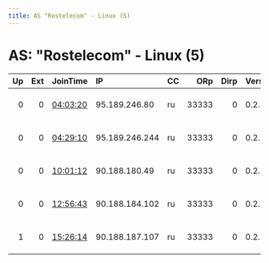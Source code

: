 ```yaml
---
title: AS "Rostelecom" - Linux (5)
---
```


# AS: "Rostelecom" - Linux (5)

|   Up |   Ext | JoinTime                                                                                            | IP             | CC   |   ORp |   Dirp | Version   | Contact                  | Nickname   |   eFamMembers |
|-----:|------:|:----------------------------------------------------------------------------------------------------|:---------------|:-----|------:|-------:|:----------|:-------------------------|:-----------|--------------:|
|    0 |     0 | [04:03:20](https://metrics.torproject.org/rs.html#details/7426B45D913C8A6CA9C9F39DB2AD6D3EF9DDA642) | 95.189.246.80  | ru   | 33333 |      0 | 0.2.5.16  | 0xFFFFFFFF Random Person | Unnamed    |             1 |
|    0 |     0 | [04:29:10](https://metrics.torproject.org/rs.html#details/28F27455A7ACF5C0E740AEF2FD4A98F2D1AFB26A) | 95.189.246.244 | ru   | 33333 |      0 | 0.2.5.16  | 0xFFFFFFFF Random Person | Unnamed    |             1 |
|    0 |     0 | [10:01:12](https://metrics.torproject.org/rs.html#details/FB64F456402435C2E1C4B0A2B92075C6F62C8B15) | 90.188.180.49  | ru   | 33333 |      0 | 0.2.5.16  | 0xFFFFFFFF Random Person | Unnamed    |             1 |
|    0 |     0 | [12:56:43](https://metrics.torproject.org/rs.html#details/F4F9D0E8E343F7E406AFA1B50E9B2E6F216BFBCA) | 90.188.184.102 | ru   | 33333 |      0 | 0.2.5.16  | 0xFFFFFFFF Random Person | Unnamed    |             1 |
|    1 |     0 | [15:26:14](https://metrics.torproject.org/rs.html#details/1C8DB803D5DBFF3E09F7C7D7E305FF0C94C55128) | 90.188.187.107 | ru   | 33333 |      0 | 0.2.5.16  | 0xFFFFFFFF Random Person | Unnamed    |             1 |
